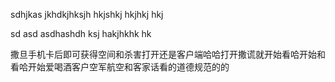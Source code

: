 sdhjkas jkhdkjhksjh  hkjshkj hkjhkj hkj

sd asd asdhashdh ksj hakjhkhk hk

撒旦手机卡后即可获得空间和杀害打开还是客户端哈哈打开撒谎就开始看哈开始和看哈开始爱喝酒客户空军航空和客家话看的道德规范的的